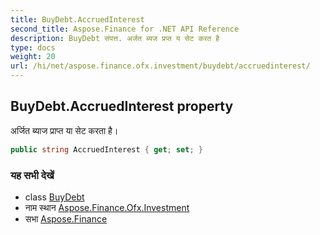 ```yaml
---
title: BuyDebt.AccruedInterest
second_title: Aspose.Finance for .NET API Reference
description: BuyDebt संपत्त. अर्जत ब्यज प्रप्त य सेट करत है
type: docs
weight: 20
url: /hi/net/aspose.finance.ofx.investment/buydebt/accruedinterest/
---
```

## BuyDebt.AccruedInterest property

अर्जित ब्याज प्राप्त या सेट करता है।

```csharp
public string AccruedInterest { get; set; }
```

### यह सभी देखें

* class [BuyDebt](../)
* नाम स्थान [Aspose.Finance.Ofx.Investment](../../buydebt/)
* सभा [Aspose.Finance](../../../)


